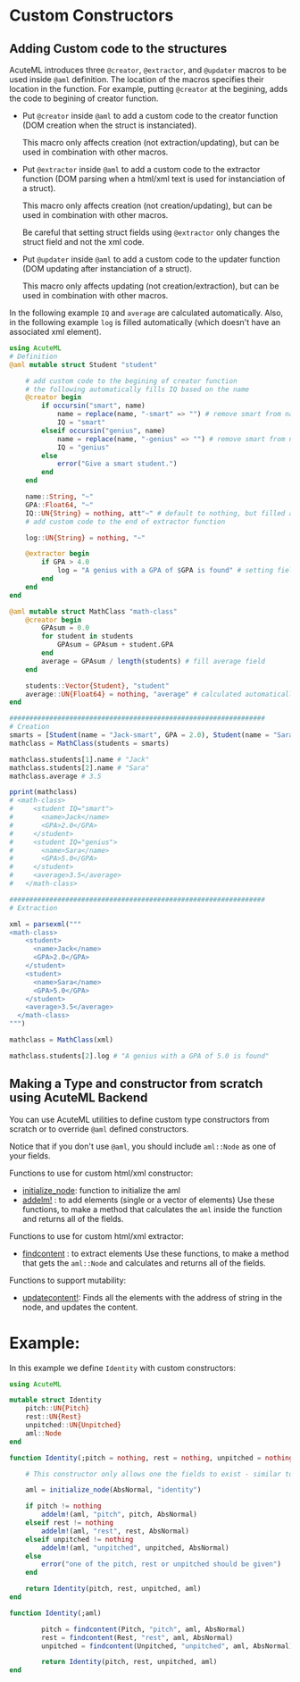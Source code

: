 # Custom Constructors

## Adding Custom code to the structures

AcuteML introduces three `@creator`, `@extractor`, and `@updater` macros to be used inside `@aml` definition. The location of the macros specifies their location in the function. For example, putting `@creator` at the begining, adds the code to begining of creator function.


- Put `@creator` inside `@aml` to add a custom code to the creator function (DOM creation when the struct is instanciated).

  This macro only affects creation (not extraction/updating), but can be used in combination with other macros.

- Put `@extractor` inside `@aml` to add a custom code to the extractor function (DOM parsing when a html/xml text is used for instanciation of a struct).

  This macro only affects creation (not creation/updating), but can be used in combination with other macros.

  Be careful that setting struct fields using `@extractor` only changes the struct field and not the xml code.

- Put `@updater` inside `@aml` to add a custom code to the updater function (DOM updating after instanciation of a struct).

  This macro only affects updating (not creation/extraction), but can be used in combination with other macros.

In the following example `IQ` and `average` are calculated automatically. Also, in the following example `log` is filled automatically (which doesn't have an associated xml element).

```julia
using AcuteML
# Definition
@aml mutable struct Student "student"

    # add custom code to the begining of creator function
    # the following automatically fills IQ based on the name
    @creator begin
        if occursin("smart", name)
            name = replace(name, "-smart" => "") # remove smart from name
            IQ = "smart"
        elseif occursin("genius", name)
            name = replace(name, "-genius" => "") # remove smart from name
            IQ = "genius"
        else
            error("Give a smart student.")
        end
    end

    name::String, "~"
    GPA::Float64, "~"
    IQ::UN{String} = nothing, att"~" # default to nothing, but filled automatically by first @cretor macro
    # add custom code to the end of extractor function

    log::UN{String} = nothing, "~"

    @extractor begin
        if GPA > 4.0
            log = "A genius with a GPA of $GPA is found" # setting fields using @extractor only changes the field and not the xml code
        end
    end
end

@aml mutable struct MathClass "math-class"
    @creator begin
        GPAsum = 0.0
        for student in students
            GPAsum = GPAsum + student.GPA
        end
        average = GPAsum / length(students) # fill average field
    end

    students::Vector{Student}, "student"
    average::UN{Float64} = nothing, "average" # calculated automatically
end

################################################################
# Creation
smarts = [Student(name = "Jack-smart", GPA = 2.0), Student(name = "Sara-genius", GPA = 5.0)]
mathclass = MathClass(students = smarts)

mathclass.students[1].name # "Jack"
mathclass.students[2].name # "Sara"
mathclass.average # 3.5

pprint(mathclass)
# <math-class>
#     <student IQ="smart">
#       <name>Jack</name>
#       <GPA>2.0</GPA>
#     </student>
#     <student IQ="genius">
#       <name>Sara</name>
#       <GPA>5.0</GPA>
#     </student>
#     <average>3.5</average>
#   </math-class>

################################################################
# Extraction

xml = parsexml("""
<math-class>
    <student>
      <name>Jack</name>
      <GPA>2.0</GPA>
    </student>
    <student>
      <name>Sara</name>
      <GPA>5.0</GPA>
    </student>
    <average>3.5</average>
  </math-class>
""")

mathclass = MathClass(xml)

mathclass.students[2].log # "A genius with a GPA of 5.0 is found"
```

## Making a Type and constructor from scratch using AcuteML Backend

You can use AcuteML utilities to define custom type constructors from scratch or to override `@aml` defined constructors.

Notice that if you don't use `@aml`, you should include `aml::Node` as one of your fields.

Functions to use for custom html/xml constructor:
- [initialize_node](@ref): function to initialize the aml
- [addelm!](@ref) : to add elements (single or a vector of elements)
Use these functions, to make a method that calculates the `aml` inside the function and returns all of the fields.

Functions to use for custom html/xml extractor:
- [findcontent](@ref) : to extract elements
Use these functions, to make a method that gets the `aml::Node` and calculates and returns all of the fields.

Functions to support mutability:
- [updatecontent!](@ref): Finds all the elements with the address of string in the node, and updates the content.

# Example:
In this example we define `Identity` with custom constructors:
```julia
using AcuteML

mutable struct Identity
    pitch::UN{Pitch}
    rest::UN{Rest}
    unpitched::UN{Unpitched}
    aml::Node
end

function Identity(;pitch = nothing, rest = nothing, unpitched = nothing)

    # This constructor only allows one the fields to exist - similar to choice element in XS

    aml = initialize_node(AbsNormal, "identity")

    if pitch != nothing
        addelm!(aml, "pitch", pitch, AbsNormal)
    elseif rest != nothing
        addelm!(aml, "rest", rest, AbsNormal)
    elseif unpitched != nothing
        addelm!(aml, "unpitched", unpitched, AbsNormal)
    else
        error("one of the pitch, rest or unpitched should be given")
    end

    return Identity(pitch, rest, unpitched, aml)
end

function Identity(;aml)

        pitch = findcontent(Pitch, "pitch", aml, AbsNormal)
        rest = findcontent(Rest, "rest", aml, AbsNormal)
        unpitched = findcontent(Unpitched, "unpitched", aml, AbsNormal)

        return Identity(pitch, rest, unpitched, aml)
end
```
